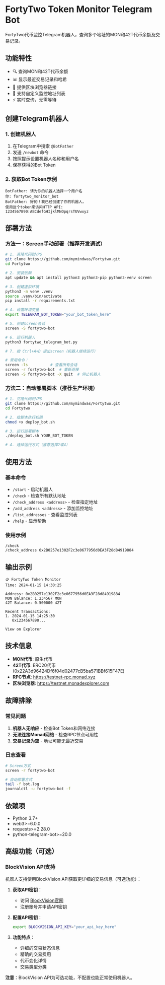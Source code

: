 # FortyTwo Token Monitor Telegram Bot

FortyTwo代币监控Telegram机器人，查询多个地址的MON和42T代币余额及交易记录。

## 功能特性

- 🔍 查询MON和42T代币余额
- 📊 显示最近交易记录和哈希
- 🔗 提供区块浏览器链接
- 👤 支持自定义监控地址列表
- ⚡ 实时查询，无需等待

## 创建Telegram机器人

### 1. 创建机器人
1. 在Telegram中搜索 `@BotFather`
2. 发送 `/newbot` 命令
3. 按照提示设置机器人名称和用户名
4. 保存获得的Bot Token

### 2. 获取Bot Token示例
```
BotFather: 请为你的机器人选择一个用户名
你: fortytwo_monitor_bot
BotFather: 好的！我已经创建了你的机器人。
使用这个token来访问HTTP API:
1234567890:ABCdefGHIjklMNOpqrsTUVwxyz
```

## 部署方法

### 方法一：Screen手动部署（推荐开发调试）

```bash
# 1. 克隆代码到VPS
git clone https://github.com/mymindwas/Fortytwo.git
cd Fortytwo

# 2. 安装依赖
apt update && apt install python3 python3-pip python3-venv screen

# 3. 创建虚拟环境
python3 -m venv .venv
source .venv/bin/activate
pip install -r requirements.txt

# 4. 设置环境变量
export TELEGRAM_BOT_TOKEN="your_bot_token_here"

# 5. 创建screen会话
screen -S fortytwo-bot

# 6. 运行机器人
python3 fortytwo_telegram_bot.py

# 7. 按 Ctrl+A+D 退出screen（机器人继续运行）

# 常用命令：
screen -ls          # 查看所有会话
screen -r fortytwo-bot  # 重新连接
screen -S fortytwo-bot -X quit  # 停止机器人
```

### 方法二：自动部署脚本（推荐生产环境）

```bash
# 1. 克隆代码到VPS
git clone https://github.com/mymindwas/Fortytwo.git
cd Fortytwo

# 2. 给脚本执行权限
chmod +x deploy_bot.sh

# 3. 运行部署脚本
./deploy_bot.sh YOUR_BOT_TOKEN

# 4. 选择运行方式（推荐选择2或4）
```

## 使用方法

### 基本命令
- `/start` - 启动机器人
- `/check` - 检查所有默认地址
- `/check_address <address>` - 检查指定地址
- `/add_address <address>` - 添加监控地址
- `/list_addresses` - 查看监控列表
- `/help` - 显示帮助

### 使用示例
```
/check
/check_address 0x2B0257e1302F2c3e0677956d0EA3F28d84919884
```

## 输出示例

```
🪙 FortyTwo Token Monitor
Time: 2024-01-15 14:30:25

Address: 0x2B0257e1302F2c3e0677956d0EA3F28d84919884
MON Balance: 1.234567 MON
42T Balance: 0.500000 42T

Recent Transactions:
1. 2024-01-15 14:25:30
   0x1234567890...

View on Explorer
```

## 技术信息

- **MON代币**: 原生代币
- **42T代币**: ERC20代币 (0x22A3d96424Df6f04d02477cB5ba571BBf615F47E)
- **RPC节点**: https://testnet-rpc.monad.xyz
- **区块浏览器**: https://testnet.monadexplorer.com

## 故障排除

### 常见问题
1. **机器人无响应** - 检查Bot Token和网络连接
2. **无法连接Monad网络** - 检查RPC节点可用性
3. **交易记录为空** - 地址可能无最近交易

### 日志查看
```bash
# Screen方式
screen -r fortytwo-bot

# 自动部署方式
tail -f bot.log
journalctl -u fortytwo-bot -f
```

## 依赖项

- Python 3.7+
- web3>=6.0.0
- requests>=2.28.0
- python-telegram-bot>=20.0

## 高级功能（可选）

### BlockVision API支持
机器人支持使用BlockVision API获取更详细的交易信息（可选功能）：

1. **获取API密钥**：
   - 访问 [BlockVision官网](https://blockvision.org)
   - 注册账号并申请API密钥

2. **配置API密钥**：
   ```bash
   export BLOCKVISION_API_KEY="your_api_key_here"
   ```

3. **功能特点**：
   - 详细的交易状态信息
   - 精确的交易费用
   - 代币变化详情
   - 交易类型分类

**注意**：BlockVision API为可选功能，不配置也能正常使用机器人。 